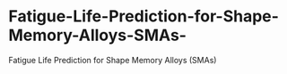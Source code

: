 # Fatigue-Life-Prediction-for-Shape-Memory-Alloys-SMAs-
Fatigue Life Prediction for Shape Memory Alloys (SMAs)
